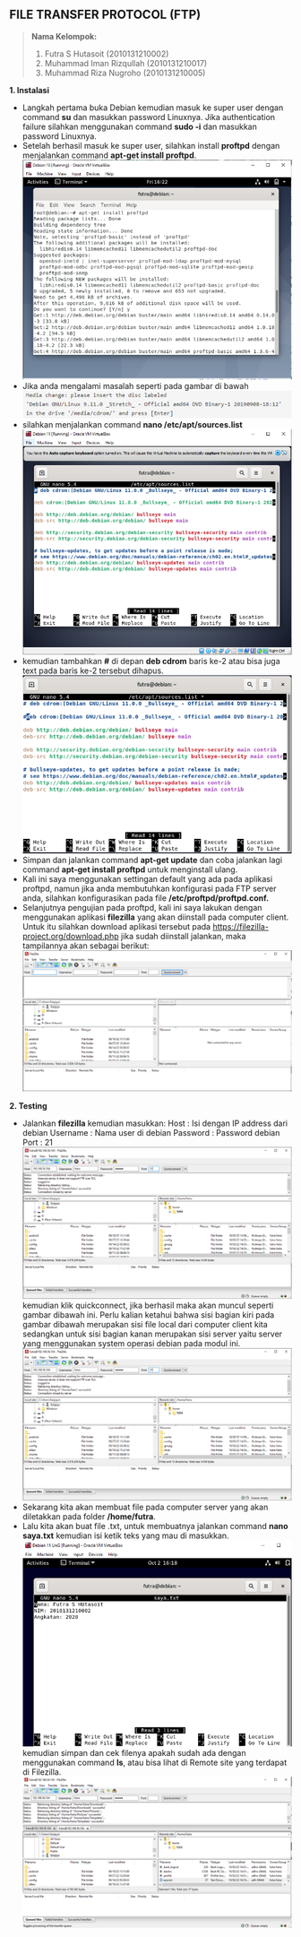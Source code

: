 ## FILE TRANSFER PROTOCOL (FTP)
> **Nama Kelompok:**
> 1. Futra S Hutasoit (2010131210002)
> 2. Muhammad Iman Rizqullah (2010131210017)
> 3. Muhammad Riza Nugroho (2010131210005)

**1. Instalasi**
+ Langkah pertama buka Debian kemudian masuk ke super user dengan command **su** dan masukkan password Linuxnya. Jika authentication failure silahkan menggunakan command **sudo -i** dan masukkan password Linuxnya.
+ Setelah berhasil masuk ke super user, silahkan install **proftpd** dengan menjalankan command **apt-get install proftpd**.
![Image](img/AST3_1.png)
+ Jika anda mengalami masalah seperti pada gambar di bawah
![Image](img/AST3_3.png)
+ silahkan menjalankan command **nano /etc/apt/sources.list**
![Image](img/AST3_4.png)
+ kemudian tambahkan **#** di depan **deb cdrom** baris ke-2 atau bisa juga text pada baris ke-2 tersebut dihapus.
![Image](img/AST3_5.png)
+ Simpan dan jalankan command **apt-get update** dan coba jalankan lagi command **apt-get install proftpd** untuk menginstall ulang.
+ Kali ini saya menggunakan settingan default yang ada pada aplikasi proftpd, namun jika anda membutuhkan konfigurasi pada FTP server anda, silahkan konfigurasikan pada file **/etc/proftpd/proftpd.conf.**
+ Selanjutnya pengujian pada proftpd, kali ini saya lakukan dengan menggunakan aplikasi **filezilla** yang akan diinstall pada computer client. Untuk itu silahkan download aplikasi tersebut pada <ins>https://filezilla-project.org/download.php</ins> jika sudah diinstall jalankan, maka tampilannya akan sebagai berikut:
![Image](img/AST3_2.png)

**2. Testing**
+ Jalankan **filezilla** kemudian masukkan:
Host : Isi dengan IP address dari debian 
Username : Nama user di debian
Password : Password debian
Port : 21
![Image](img/AST3_6.png)
kemudian klik quickconnect,  jika berhasil maka akan muncul seperti gambar dibawah ini. Perlu kalian ketahui bahwa sisi bagian kiri pada gambar dibawah merupakan sisi file local dari computer client kita sedangkan untuk sisi bagian kanan merupakan sisi server yaitu server yang menggunakan system operasi debian pada modul ini.
![Image](img/AST3_6,1.png)
+ Sekarang kita akan membuat file pada computer server yang akan diletakkan pada folder **/home/futra**.
+ Lalu kita akan buat file .txt, untuk membuatnya jalankan command **nano saya.txt** kemudian isi ketik teks yang mau di masukkan.
![Image](img/AST3_7.png)
kemudian simpan dan cek filenya apakah sudah ada dengan menggunakan command **ls**, atau bisa lihat di Remote site yang terdapat di Filezilla.
![Image](img/AST3_8.png)
